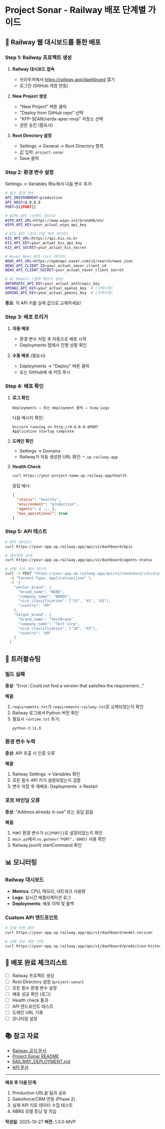 # Project Sonar - Railway 배포 단계별 가이드

## 🚀 Railway 웹 대시보드를 통한 배포

### Step 1: Railway 프로젝트 생성

1. **Railway 대시보드 접속**
   - 브라우저에서 https://railway.app/dashboard 열기
   - 로그인 (GitHub 계정 연동)

2. **New Project 생성**
   - "New Project" 버튼 클릭
   - "Deploy from GitHub repo" 선택
   - "KFP-SEAN/nerdx-apec-mvp" 저장소 선택
   - 권한 승인 (필요시)

3. **Root Directory 설정**
   - Settings → General → Root Directory 항목
   - 값 입력: `project-sonar`
   - Save 클릭

### Step 2: 환경 변수 설정

Settings → Variables 메뉴에서 다음 변수 추가:

```bash
# 필수 환경 변수
API_ENVIRONMENT=production
API_HOST=0.0.0.0
PORT=${{PORT}}

# WIPO API (브랜드 데이터)
WIPO_API_URL=https://www.wipo.int/branddb/en/
WIPO_API_KEY=your_actual_wipo_api_key

# KIS API (한국 기업 재무 데이터)
KIS_API_URL=https://api.kis.co.kr
KIS_API_KEY=your_actual_kis_api_key
KIS_API_SECRET=your_actual_kis_secret

# Naver News API (뉴스 데이터)
NEWS_API_URL=https://openapi.naver.com/v1/search/news.json
NEWS_API_CLIENT_ID=your_actual_naver_client_id
NEWS_API_CLIENT_SECRET=your_actual_naver_client_secret

# AI Models (협력 제안서 생성)
ANTHROPIC_API_KEY=your_actual_anthropic_key
OPENAI_API_KEY=your_actual_openai_key  # (선택사항)
GEMINI_API_KEY=your_actual_gemini_key  # (선택사항)
```

**중요**: 각 API 키를 실제 값으로 교체하세요!

### Step 3: 배포 트리거

1. **자동 배포**
   - 환경 변수 저장 후 자동으로 배포 시작
   - Deployments 탭에서 진행 상황 확인

2. **수동 배포** (필요시)
   - Deployments → "Deploy" 버튼 클릭
   - 또는 GitHub에 새 커밋 푸시

### Step 4: 배포 확인

1. **로그 확인**
   ```
   Deployments → 최신 deployment 클릭 → View Logs
   ```

   다음 메시지 확인:
   ```
   Uvicorn running on http://0.0.0.0:$PORT
   Application startup complete
   ```

2. **도메인 확인**
   - Settings → Domains
   - Railway가 자동 생성한 URL 확인: `*.up.railway.app`

3. **Health Check**
   ```bash
   curl https://your-project-name.up.railway.app/health
   ```

   응답 예시:
   ```json
   {
     "status": "healthy",
     "environment": "production",
     "agents": { ... },
     "mas_operational": true
   }
   ```

### Step 5: API 테스트

```bash
# KPI 대시보드
curl https://your-app.up.railway.app/api/v1/dashboard/kpis

# 에이전트 상태
curl https://your-app.up.railway.app/api/v1/dashboard/agents-status

# 공명 지수 계산 테스트
curl -X POST "https://your-app.up.railway.app/api/v1/resonance/calculate" \
  -H "Content-Type: application/json" \
  -d '{
    "anchor_brand": {
      "brand_name": "NERD",
      "company_name": "NERDX",
      "nice_classification": ["35", "41", "43"],
      "country": "KR"
    },
    "target_brand": {
      "brand_name": "TestBrand",
      "company_name": "Test Corp",
      "nice_classification": ["30", "43"],
      "country": "KR"
    }
  }'
```

## 🔧 트러블슈팅

### 빌드 실패

**증상**: "Error: Could not find a version that satisfies the requirement..."

**해결**:
1. `requirements.txt`가 `requirements-railway.txt`로 교체되었는지 확인
2. Railway 로그에서 Python 버전 확인
3. 필요시 `runtime.txt` 추가:
   ```
   python-3.11.0
   ```

### 환경 변수 누락

**증상**: API 호출 시 인증 오류

**해결**:
1. Railway Settings → Variables 확인
2. 모든 필수 API 키가 설정되었는지 검증
3. 변수 저장 후 재배포: Deployments → Restart

### 포트 바인딩 오류

**증상**: "Address already in use" 또는 응답 없음

**해결**:
1. `PORT` 환경 변수가 `${{PORT}}`로 설정되었는지 확인
2. `main.py`에서 `os.getenv("PORT", 8005)` 사용 확인
3. Railway.json의 startCommand 확인

## 📊 모니터링

### Railway 대시보드

- **Metrics**: CPU, 메모리, 네트워크 사용량
- **Logs**: 실시간 애플리케이션 로그
- **Deployments**: 배포 이력 및 롤백

### Custom API 엔드포인트

```bash
# 모델 버전 확인
curl https://your-app.up.railway.app/api/v1/dashboard/model-version

# 공명 지수 계산 이력
curl https://your-app.up.railway.app/api/v1/dashboard/prediction-history?limit=10
```

## 🎯 배포 완료 체크리스트

- [ ] Railway 프로젝트 생성
- [ ] Root Directory 설정 (`project-sonar`)
- [ ] 모든 필수 환경 변수 설정
- [ ] 배포 성공 확인 (로그)
- [ ] Health check 통과
- [ ] API 엔드포인트 테스트
- [ ] 도메인 URL 기록
- [ ] 모니터링 설정

## 📚 참고 자료

- [Railway 공식 문서](https://docs.railway.app/)
- [Project Sonar README](./README.md)
- [RAILWAY_DEPLOYMENT.md](./RAILWAY_DEPLOYMENT.md)
- [API 문서](https://your-app.up.railway.app/docs)

---

**배포 후 다음 단계**:
1. Production URL을 팀과 공유
2. Salesforce/CRM 연동 (Phase 2)
3. 실제 API 키로 데이터 수집 테스트
4. NBRS 모델 튜닝 및 학습

**작성일**: 2025-10-27
**버전**: 1.0.0-MVP

